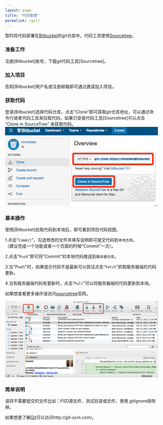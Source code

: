 ```yaml
---
layout: page
title: "代码管理"
permalink: /git/
---
```


暂时将代码部署在[Bitbucket]的git仓库中，代码工具使用[Sourcetree]。

<h3>准备工作</h3>
注册[Bitbucket]账号，下载git代码工具[Sourcetree]。

<h3>加入项目</h3>
告知[Bitbucket]用户名或注册邮箱即可通过邀请加入项目。

<h3>获取代码</h3>
登录[Bitbucket]选择代码仓库，点击"Clone"即可获取git仓库地址，可以通过命令行或者代码工具来拉取代码，如果已安装代码工具[Sourcetree]可以点击 “Clone in SourceTree” 来获取代码。

<img src="/public/upload/2014-11-26-01.jpg"/>

<h3>基本操作</h3>
使用[Bitbucket]拉取代码到本地后，即可看到项目代码视图。

1.点击"`Commit`"，勾选修改的文件并填写说明即可提交代码到`本地仓库`。<br>（建议完成一个功能或者一个页面的时候“Commit”一次）。

2.点击"`Push`"即可将"Commit"的本地代码推送到`服务器仓库`。

3.当"Push"时，如果提示代码不是最新可以尝试点击“`Fetch`”抓取服务器端的代码更新。

4.当有服务器端代码有更新时，点击“`Pull`”可以将服务器端的代码更新到本地。

如果想查看更多操作请访问[sourcetree]官网。


<img src="/public/upload/2014-11-26-02.jpg"/>

<h3>简单说明</h3>
请将不需要提交的文件比如：PSD源文件、测试目录或文件，使用.gitignore排除掉。

如果想更了解[Git]可以访问http://git-scm.com/。


[bitbucket]:https://bitbucket.org/
[sourcetree]:http://www.sourcetreeapp.com/
[git]:http://git-scm.com/